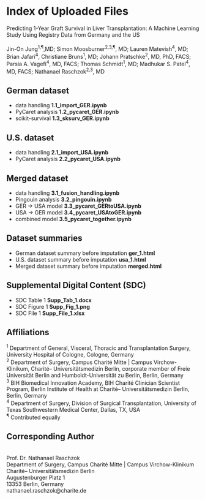 # Index of Uploaded Files
Predicting 1-Year Graft Survival in Liver Transplantation: A Machine Learning Study Using Registry Data from Germany and the US
<br>
<br>
Jin-On Jung<sup>1,¶</sup>,MD; Simon Moosburner<sup>2,3,¶</sup>, MD; Lauren Matevish<sup>4</sup>, MD; Brian Jafari<sup>4</sup>, Christiane Bruns<sup>1</sup>, MD; Johann Pratschke<sup>2</sup>, MD, PhD, FACS; Parsia A. Vagefi<sup>4</sup>, MD, FACS; Thomas Schmidt<sup>1</sup>, MD; Madhukar S. Patel<sup>4</sup>, MD, FACS; Nathanael Raschzok<sup>2,3</sup>, MD

## German dataset
- data handling	**1.1_import_GER.ipynb**
- PyCaret analysis	**1.2_pycaret_GER.ipynb**
- scikit-survival	**1.3_sksurv_GER.ipynb**

## U.S. dataset
- data handling	**2.1_import_USA.ipynb**
- PyCaret analysis	**2.2_pycaret_USA.ipynb**

## Merged dataset
- data handling	**3.1_fusion_handling.ipynb**
- Pingouin analysis	**3.2_pingouin.ipynb**
- GER → USA model	**3.3_pycaret_GERtoUSA.ipynb**
- USA → GER model	**3.4_pycaret_USAtoGER.ipynb**
- combined model	**3.5_pycaret_together.ipynb**

## Dataset summaries
- German dataset summary before imputation	**ger_1.html**
- U.S. dataset summary before imputation	**usa_1.html**
- Merged dataset summary before imputation	**merged.html**

## Supplemental Digital Content (SDC)
- SDC Table 1	**Supp_Tab_1.docx**
- SDC Figure 1	**Supp_Fig_1.png**
- SDC File 1	**Supp_File_1.xlsx**

## Affiliations
<sup>1</sup>	Department of General, Visceral, Thoracic and Transplantation Surgery, University Hospital of Cologne, Cologne, Germany
<br>
<sup>2</sup>	Department of Surgery, Campus Charité Mitte | Campus Virchow-Klinikum, Charité– Universitätsmedizin Berlin, corporate member of Freie Universität Berlin and Humboldt-Universität zu Berlin, Berlin, Germany
<br>
<sup>3</sup>	BIH Biomedical Innovation Academy, BIH Charité Clinician Scientist Program, Berlin Institute of Health at Charité– Universitätsmedizin Berlin, Berlin, Germany
<br>
<sup>4</sup>	Department of Surgery, Division of Surgical Transplantation, University of Texas Southwestern Medical Center, Dallas, TX, USA
<br>
<sup>¶</sup>	Contributed equally	

## Corresponding Author
<br>
Prof. Dr. Nathanael Raschzok
<br>
Department of Surgery, Campus Charité Mitte | Campus Virchow-Klinikum
<br>
Charité– Universitätsmedizin Berlin
<br>
Augustenburger Platz 1
<br>
13353 Berlin, Germany
<br>
nathanael.raschzok@charite.de
